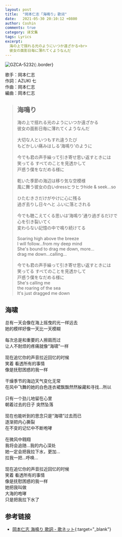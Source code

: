 ```yaml
---
layout: post
title:  "岡本仁志「海鳴り」歌词"
date:   2021-05-30 20:10:12 +0800
author: Coshin
comments: true
category: 译文集
tags: Lyrics
excerpt:
  海の上で揺れる光のようにいつか遠ざかる<br>
  彼女の面影日毎に薄れてくようなんだ
---
```

![GZCA-5232](https://ganekuro.github.io/images/discography/other/GZCA-5232.jpg){:.border}

歌手：岡本仁志<br>
作詞：AZUKI 七<br>
作曲：岡本仁志<br>
編曲：岡本仁志

<blockquote class="original">
  <h2>海鳴り</h2>
  <p>
    海の上で揺れる光のようにいつか遠ざかる<br>
    彼女の面影日毎に薄れてくようなんだ<br>
    <br>
    大切な人といつもすれ違うたび<br>
    もどかしい痛みはしる‘海鳴り'のように<br>
    <br>
    今でも君の声手繰って引き寄せ思い返すときには<br>
    笑ってる すべてのことを見透かして<br>
    戸惑う僕をなだめる様に<br>
    <br>
    乾いた季節の海辺は移り気な空模様<br>
    風に舞う彼女の白いdressヒラヒラhide & seek...so<br>
    <br>
    ひたむきさだけがやけに心に残る<br>
    過ぎ去りし日々へと ふいに落とされる<br>
    <br>
    今でも聴こえてくる思いは‘海鳴り'通り過ぎるだけで<br>
    心を引き裂いてく<br>
    変わらない記憶の中で鳴り続けてる<br>
    <br>
    Soaring high above the breeze<br>
    I will follow...from my deep mind<br>
    She's bound to drag me down, more...<br>
    drag me down...calling...<br>
    <br>
    今でも君の声手繰って引き寄せ思い返すときには<br>
    笑ってる すべてのことを見透かして<br>
    戸惑う僕をなだめる様に<br>
    She's calling me<br>
    the roaring of the sea<br>
    It's just dragged me down
  </p>
</blockquote>

<div class="translation">
  <h2>海啸</h2>
  <p>
    总有一天会像在海上摇曳的光一样远去<br>
    她的模样好像一天比一天模糊<br>
    <br>
    每次总是和重要的人擦肩而过<br>
    让人不耐烦的疼痛就像“海啸”一样<br>
    <br>
    现在追忆你的声音拉近回忆的时候<br>
    笑着 看透所有的事情<br>
    像是抚慰困惑的我一样<br>
    <br>
    干燥季节的海边天气变化无常<br>
    在风中飞舞的她的白色连衣裙飘飘然然躲藏和寻找…所以<br>
    <br>
    只有一个劲儿地留在心里<br>
    朝着过去的日子 突然坠落<br>
    <br>
    现在也能听到的思念只是“海啸”过去而已<br>
    逐渐把内心撕裂<br>
    在不变的记忆中不断咆哮<br>
    <br>
    在微风中翱翔<br>
    我将会追随…我的内心深处<br>
    她一定会把我拉下水，更加…<br>
    拉我一把…呼唤…<br>
    <br>
    现在追忆你的声音拉近回忆的时候<br>
    笑着 看透所有的事情<br>
    像是抚慰困惑的我一样<br>
    她把我叫做<br>
    大海的咆哮<br>
    只是把我拉下水了
  </p>
</div>

## 参考链接

* [岡本仁志 海鳴り 歌詞 - 歌ネット](https://www.uta-net.com/song/105971/){:target="_blank"}
